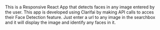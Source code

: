 This is a Responsive React App that detects faces in any image entered by the user.
This app is developed using Clarifai by making API calls to acces their Face Detection feature.
Just enter a url to any image in the searchbox and it will display the image and identify any faces in it.
